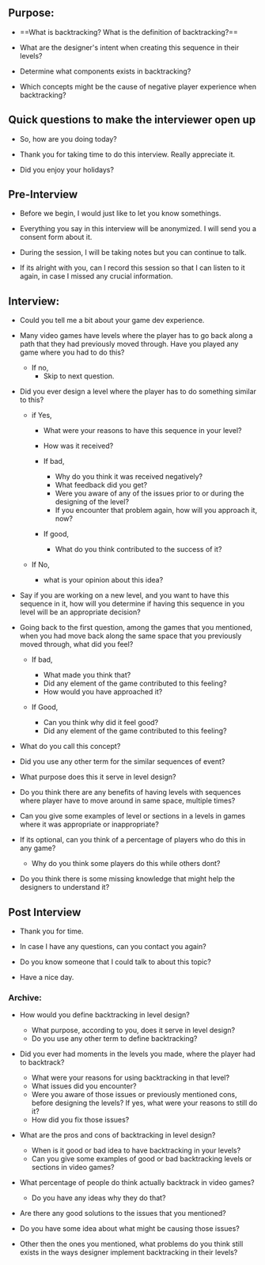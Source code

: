 ## Purpose:

- ==What is backtracking? What is the definition of backtracking?==
- What are the designer's intent when creating this sequence in their levels?


- Determine what components exists in backtracking?
- Which concepts might be the cause of negative player experience when backtracking?

## Quick questions to make the interviewer open up

- So, how are you doing today?
  
- Thank you for taking time to do this interview. Really appreciate it.

- Did you enjoy your holidays?

## Pre-Interview

- Before we begin, I would just like to let you know somethings.
  
- Everything you say in this interview will be anonymized. I will send you a consent form about it.
  
- During the session, I will be taking notes but you can continue to talk.
  
- If its alright with you, can I record this session so that I can listen to it again, in case I missed any crucial information.



## Interview:
 - Could you tell me a bit about your game dev experience.
   
 - Many video games have levels where the player has to go back along a path that they had previously moved through. Have you played any game where you had to do this?
	 - If no, 
		 - Skip to next question.
   
 - Did you ever design a level where the player has to do something similar to this?
	 - if Yes,
		 - What were your reasons to have this sequence in your level?
		 - How was it received?
		 - If bad,
			 - Why do you think it was received negatively?
			 - What feedback did you get?
			 - Were you aware of any of the issues prior to or during the designing of the level?
			 - If you encounter that problem again, how will you approach it, now?
			   
		 - If good,
			 - What do you think contributed to the success of it?
		   
	 - If No, 
		 - what is your opinion about this idea?
	
 - Say if you are working on a new level, and you want to have this sequence in it, how will you determine if having this sequence in you level will be an appropriate decision?
   
 - Going back to the first question, among the games that you mentioned, when you had move back along the same space that you previously moved through, what did you feel?
	 - If bad,
		 - What made you think that?
		 - Did any element of the game contributed to this feeling?
		 - How would you have approached it?
		   
	 - If Good,
		 - Can you think why did it feel good?
		 - Did any element of the game contributed to this feeling?


 - What do you call this concept?
   
 - Did you use any other term for the similar sequences of event?
   
 - What purpose does this it serve in level design?
   
 - Do you think there are any benefits of having levels with sequences where player have to move around in same space, multiple times? 
   
 - Can you give some examples of level or sections in a levels in games where it was appropriate or inappropriate?
   
 - If its optional, can you think of a percentage of players who do this in any game?
	 - Why do you think some players do this while others dont?
	   
 - Do you think there is some missing knowledge that might help the designers to understand it?



## Post Interview

- Thank you for time.
  
- In case I have any questions, can you contact you again?
  
- Do you know someone that I could talk to about this topic?
  
- Have a nice day.





### Archive:

 - How would you define backtracking in level design?
	 - What purpose, according to you, does it serve in level design?
	 - Do you use any other term to define backtracking?
	
 - Did you ever had moments in the levels you made, where the player had to backtrack?
	 - What were your reasons for using backtracking in that level?
	 - What issues did you encounter?
	 - Were you aware of those issues or previously mentioned cons, before designing the levels? If yes, what were your reasons to still do it?
	 - How did you fix those issues?
	
 - What are the pros and cons of backtracking in level design?
	 - When is it good or bad idea to have backtracking in your levels?
	 - Can you give some examples of good or bad backtracking levels or sections in video games?
	
 - What percentage of people do think actually backtrack in video games?
	 - Do you have any ideas why they do that?
	
 - Are there any good solutions to the issues that you mentioned?
   
 - Do you have some idea about what might be causing those issues?
   
 - Other then the ones you mentioned, what problems do you think still exists in the ways designer implement backtracking in their levels?